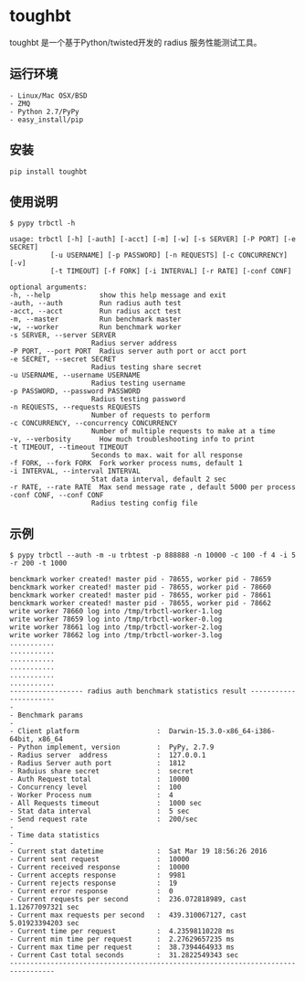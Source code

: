 # toughbt

toughbt 是一个基于Python/twisted开发的 radius 服务性能测试工具。

## 运行环境

    - Linux/Mac OSX/BSD
    - ZMQ
    - Python 2.7/PyPy
    - easy_install/pip


## 安装

    pip install toughbt

## 使用说明

    $ pypy trbctl -h

    usage: trbctl [-h] [-auth] [-acct] [-m] [-w] [-s SERVER] [-P PORT] [-e SECRET]
              [-u USERNAME] [-p PASSWORD] [-n REQUESTS] [-c CONCURRENCY] [-v]
              [-t TIMEOUT] [-f FORK] [-i INTERVAL] [-r RATE] [-conf CONF]

    optional arguments:
    -h, --help            show this help message and exit
    -auth, --auth         Run radius auth test
    -acct, --acct         Run radius acct test
    -m, --master          Run benchmark master
    -w, --worker          Run benchmark worker
    -s SERVER, --server SERVER
                        Radius server address
    -P PORT, --port PORT  Radius server auth port or acct port
    -e SECRET, --secret SECRET
                        Radius testing share secret
    -u USERNAME, --username USERNAME
                        Radius testing username
    -p PASSWORD, --password PASSWORD
                        Radius testing password
    -n REQUESTS, --requests REQUESTS
                        Number of requests to perform
    -c CONCURRENCY, --concurrency CONCURRENCY
                        Number of multiple requests to make at a time
    -v, --verbosity       How much troubleshooting info to print
    -t TIMEOUT, --timeout TIMEOUT
                        Seconds to max. wait for all response
    -f FORK, --fork FORK  Fork worker process nums, default 1
    -i INTERVAL, --interval INTERVAL
                        Stat data interval, default 2 sec
    -r RATE, --rate RATE  Max send message rate , default 5000 per process
    -conf CONF, --conf CONF
                        Radius testing config file


## 示例

    $ pypy trbctl --auth -m -u trbtest -p 888888 -n 10000 -c 100 -f 4 -i 5 -r 200 -t 1000

    benckmark worker created! master pid - 78655, worker pid - 78659
    benckmark worker created! master pid - 78655, worker pid - 78660
    benckmark worker created! master pid - 78655, worker pid - 78661
    benckmark worker created! master pid - 78655, worker pid - 78662
    write worker 78660 log into /tmp/trbctl-worker-1.log
    write worker 78659 log into /tmp/trbctl-worker-0.log
    write worker 78661 log into /tmp/trbctl-worker-2.log
    write worker 78662 log into /tmp/trbctl-worker-3.log
    ...........
    ...........
    ...........
    ...........
    ...........
    ...........
    ------------------ radius auth benchmark statistics result ----------------------
    -
    - Benchmark params
    -
    - Client platform                   :  Darwin-15.3.0-x86_64-i386-64bit, x86_64
    - Python implement, version         :  PyPy, 2.7.9
    - Radius server  address            :  127.0.0.1
    - Radius Server auth port           :  1812
    - Raduius share secret              :  secret
    - Auth Request total                :  10000
    - Concurrency level                 :  100
    - Worker Process num                :  4
    - All Requests timeout              :  1000 sec
    - Stat data interval                :  5 sec
    - Send request rate                 :  200/sec
    -
    - Time data statistics
    -
    - Current stat datetime             :  Sat Mar 19 18:56:26 2016
    - Current sent request              :  10000
    - Current received response         :  10000
    - Current accepts response          :  9981
    - Current rejects response          :  19
    - Current error response            :  0
    - Current requests per second       :  236.072818989, cast 1.12677097321 sec
    - Current max requests per second   :  439.310067127, cast 5.01923394203 sec
    - Current time per request          :  4.23598110228 ms
    - Current min time per request      :  2.27629657235 ms
    - Current max time per request      :  38.7394464933 ms
    - Current Cast total seconds        :  31.2822549343 sec
    ---------------------------------------------------------------------------------    





